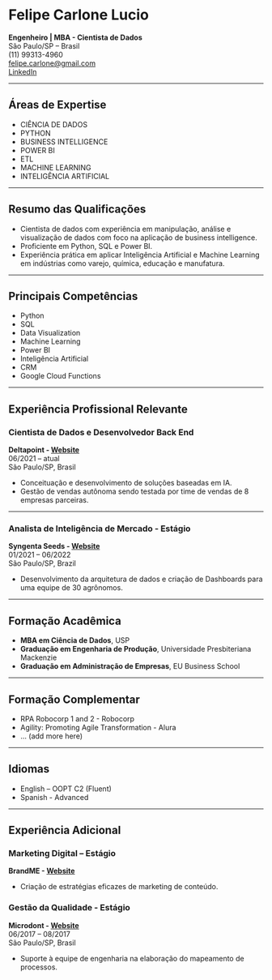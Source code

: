 # Felipe Carlone Lucio
**Engenheiro | MBA - Cientista de Dados**  
São Paulo/SP – Brasil  
(11) 99313-4960  
[felipe.carlone@gmail.com](mailto:felipe.carlone@gmail.com)  
[LinkedIn](https://www.linkedin.com/in/felipe-lucio)

---

## Áreas de Expertise
- CIÊNCIA DE DADOS
- PYTHON
- BUSINESS INTELLIGENCE
- POWER BI
- ETL
- MACHINE LEARNING
- INTELIGÊNCIA ARTIFICIAL

---

## Resumo das Qualificações
- Cientista de dados com experiência em manipulação, análise e visualização de dados com foco na aplicação de business intelligence.
- Proficiente em Python, SQL e Power BI.
- Experiência prática em aplicar Inteligência Artificial e Machine Learning em indústrias como varejo, química, educação e manufatura.

---

## Principais Competências
- Python
- SQL
- Data Visualization
- Machine Learning
- Power BI
- Inteligência Artificial
- CRM
- Google Cloud Functions

---

## Experiência Profissional Relevante
### Cientista de Dados e Desenvolvedor Back End  
**Deltapoint - [Website](http://www.deltapoint.com.br/)**  
06/2021 – atual  
São Paulo/SP, Brasil

- Conceituação e desenvolvimento de soluções baseadas em IA.
- Gestão de vendas autônoma sendo testada por time de vendas de 8 empresas parceiras.

---

### Analista de Inteligência de Mercado - Estágio
**Syngenta Seeds - [Website](https://www.syngenta.com)**  
01/2021 – 06/2022  
São Paulo/SP, Brazil

- Desenvolvimento da arquitetura de dados e criação de Dashboards para uma equipe de 30 agrônomos.

---

## Formação Acadêmica
- **MBA em Ciência de Dados**, USP
- **Graduação em Engenharia de Produção**, Universidade Presbiteriana Mackenzie
- **Graduação em Administração de Empresas**, EU Business School

---

## Formação Complementar
- RPA Robocorp 1 and 2 - Robocorp
- Agility: Promoting Agile Transformation - Alura
- ... (add more here)

---

## Idiomas
- English – OOPT C2 (Fluent)
- Spanish - Advanced

---

## Experiência Adicional
### Marketing Digital – Estágio  
**BrandME - [Website](https://www.brandme.com.br/)**  

- Criação de estratégias eficazes de marketing de conteúdo.

### Gestão da Qualidade - Estágio  
**Microdont - [Website](https://www.microdont.com.br/)**  
06/2017 – 08/2017  
São Paulo/SP, Brasil

- Suporte à equipe de engenharia na elaboração do mapeamento de processos.
